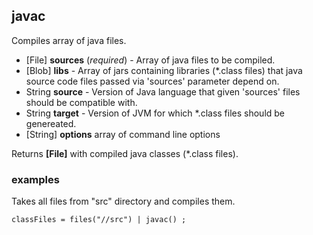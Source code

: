 ## javac

Compiles array of java files.

 * [File] __sources__ (_required_) - Array of java files to be compiled.
 * [Blob] __libs__ - Array of jars containing libraries (*.class files) that
java source code files passed via 'sources' parameter depend on.
 * String __source__ - Version of Java language that given 'sources' files
should be compatible with.
 * String __target__ - Version of JVM for which *.class files should
be genereated.
 * [String] __options__ array of command line options

Returns __[File]__ with compiled java classes (*.class files).

### examples

Takes all files from "src" directory and compiles them.

```
classFiles = files("//src") | javac() ;
```
